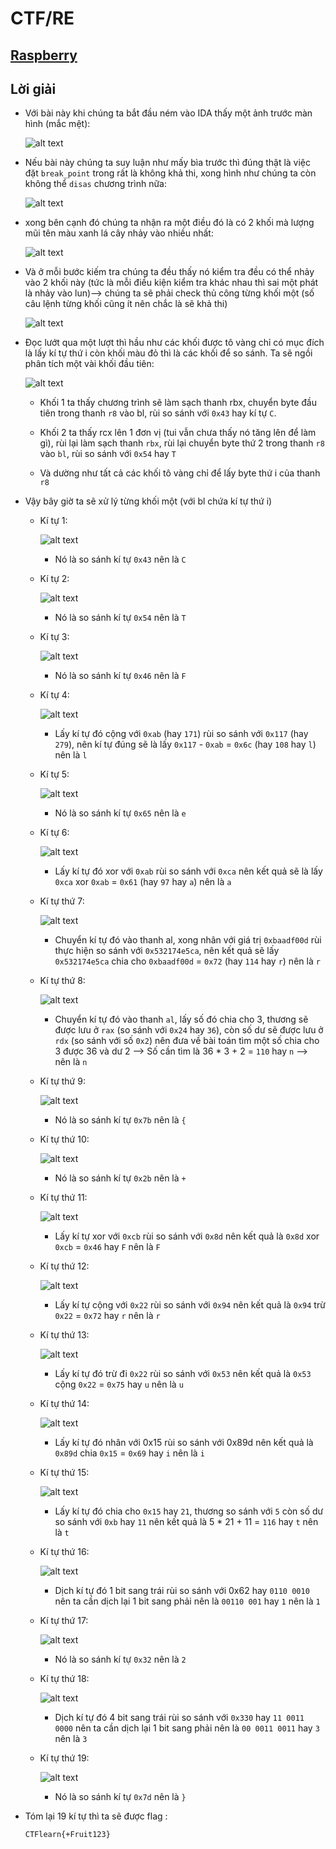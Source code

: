 # CTF/RE

## [Raspberry](https://ctflearn.com/challenge/1080)

## Lời giải

- Với bài này khi chúng ta bắt đầu ném vào IDA thấy một ảnh trước màn hình (mắc mệt):

    ![alt text](IMG/Raspberry/image.png)


- Nếu bài này chúng ta suy luận như mấy bìa trước thì đúng thật là việc đặt `break_point` trong rất là không khả thi, xong hình như chúng ta còn không thể `disas` chương trình nữa:

    ![alt text](IMG/Raspberry/image-2.png)

- xong bên cạnh đó chúng ta nhận ra một điều đó là có 2 khối mà lượng mũi tên màu xanh lá cây nhảy vào nhiều nhất:

    ![alt text](IMG/Raspberry/image-1.png)

- Và ở mỗi bước kiếm tra chúng ta đều thấy nó kiểm tra đều có thể nhảy vào 2 khối này (tức là mỗi điều kiện kiểm tra khác nhau thì sai một phát là nhảy vào lun)--> chúng ta sẽ phải check thủ công từng khối một (số câu lệnh từng khối cũng ít nên chắc là sẽ khả thi)

    ![alt text](IMG/Raspberry/image-3.png)

- Đọc lướt qua một lượt thì hầu như các khối được tô vàng chỉ có mục đích là lấy kí tự thứ i còn khối màu đỏ thì là các khối để so sánh. Ta sẽ ngồi phân tích một vài khối đầu tiên:

    ![alt text](IMG/Raspberry/image-4.png)

    - Khối 1 ta thấy chương trình sẽ làm sạch thanh rbx, chuyển byte đầu tiên trong thanh `r8` vào bl, rùi so sánh với `0x43` hay kí tự `C`.

    - Khối 2 ta thấy rcx lên 1 đơn vị (tui vẫn chưa thấy nó tăng lên để làm gì), rùi lại làm sạch thanh `rbx`, rùi lại chuyển byte thứ 2 trong thanh `r8` vào `bl`, rùi so sánh với `0x54` hay `T`

    - Và dường như tất cả các khối tô vàng chỉ để lấy byte thứ i của thanh `r8`

- Vậy bây giờ ta sẽ xử lý từng khối một (với bl chứa kí tự thứ i)

    - Kí tự 1:
    
        ![alt text](IMG/Raspberry/image-5.png)

        - Nó là so sánh kí tự `0x43` nên là `C`

    - Kí tự 2:

        ![alt text](IMG/Raspberry/image-6.png)

        - Nó là so sánh kí tự `0x54` nên là `T`

    - Kí tự 3:

        ![alt text](IMG/Raspberry/image-8.png)

        - Nó là so sánh kí tự `0x46` nên là `F`

    - Kí tự 4:

        ![alt text](IMG/Raspberry/image-9.png)

        - Lấy kí tự đó cộng với `0xab` (hay `171`) rùi so sánh với `0x117` (hay `279`), nên kí tự đúng sẽ là lấy `0x117` - `0xab` = `0x6c` (hay `108` hay `l`) nên là `l`

    - Kí tự 5: 

        ![alt text](IMG/Raspberry/image-10.png)

        - Nó là so sánh kí tự `0x65` nên là `e`

    - Kí tự 6:

        ![alt text](IMG/Raspberry/image-11.png)

        - Lấy kí tự đó xor với `0xab` rùi so sánh với `0xca` nên kết quả sẽ là lấy `0xca` xor `0xab` = `0x61` (hay `97` hay `a`) nên là `a`

    - Kí tự thứ 7:

        ![alt text](IMG/Raspberry/image-12.png)

        - Chuyển kí tự đó vào thanh al, xong nhân với giá trị `0xbaadf00d` rùi thực hiện so sánh với `0x532174e5ca`, nên kết quả sẽ lấy `0x532174e5ca` chia cho `0xbaadf00d` = `0x72` (hay `114` hay `r`) nên là `r`

    - Kí tự thứ 8:

        ![alt text](IMG/Raspberry/image-14.png)

        - Chuyển kí tự đó vào thanh `al`, lấy số đó chia cho 3, thương sẽ được lưu ở `rax` (so sánh với `0x24` hay `36`), còn số dư sẽ được lưu ở `rdx` (so sánh với số `0x2`) nên đưa về bài toán tìm một số chia cho 3 được 36 và dư 2 --> Số cần tìm là 36 * 3 + 2 = `110` hay `n` --> nên là `n`

    - Kí tự thứ 9:

        ![alt text](IMG/Raspberry/image-15.png)

        - Nó là so sánh kí tự `0x7b` nên là `{`

    - Kí tự thứ 10:

        ![alt text](IMG/Raspberry/image-16.png)

        - Nó là so sánh kí tự `0x2b` nên là `+`

    - Kí tự thứ 11:

        ![alt text](IMG/Raspberry/image-17.png)

        - Lấy kí tự xor với `0xcb` rùi so sánh với `0x8d` nên kết quả là `0x8d` xor `0xcb` = `0x46` hay `F` nên là `F`

    - Kí tự thứ 12:

        ![alt text](IMG/Raspberry/image-18.png)

        - Lấy kí tự cộng với `0x22` rùi so sánh với `0x94` nên kết quả là `0x94` trừ `0x22` = `0x72` hay `r` nên là `r`

    - Kí tự thứ 13:

        ![alt text](IMG/Raspberry/image-19.png)

        - Lấy kí tự đó trừ đi `0x22` rùi so sánh với `0x53` nên kết quả là `0x53` cộng `0x22` = `0x75` hay `u` nên là `u`

    - Kí tự thứ 14:

        ![alt text](IMG/Raspberry/image-20.png)

        - Lấy kí tự đó nhân với 0x15 rùi so sánh với 0x89d nên kết quả là `0x89d` chia `0x15` = `0x69` hay `i` nên là `i`

    - Kí tự thứ 15:

        ![alt text](IMG/Raspberry/image-21.png)

        - Lấy kí tự đó chia cho `0x15` hay `21`, thương so sánh với `5` còn số dư so sánh với `0xb` hay `11` nên kết quả là 5 * 21 + 11 = `116` hay `t` nên là `t`

    - Kí tự thứ 16: 
    
        ![alt text](IMG/Raspberry/image-22.png)

        - Dịch kí tự đó 1 bit sang trái rùi so sánh với 0x62 hay `0110 0010` nên ta cần dịch lại 1 bit sang phải nên là `00110 001` hay `1` nên là `1`

    - Kí tự thứ 17:

        ![alt text](IMG/Raspberry/image-23.png)

        - Nó là so sánh kí tự `0x32` nên là `2`

    - Kí tự thứ 18:

        ![alt text](IMG/Raspberry/image-24.png)

        - Dịch kí tự đó 4 bit sang trái rùi so sánh với `0x330` hay `11 0011 0000` nên ta cần dịch lại 1 bit sang phải nên là `00 0011 0011` hay `3` nên là `3`

    - Kí tự thứ 19: 

        ![alt text](IMG/Raspberry/image-25.png)

        - Nó là so sánh kí tự `0x7d` nên là `}`


- Tóm lại 19 kí tự thì ta sẽ được flag :

    ```
    CTFlearn{+Fruit123}
    ```

